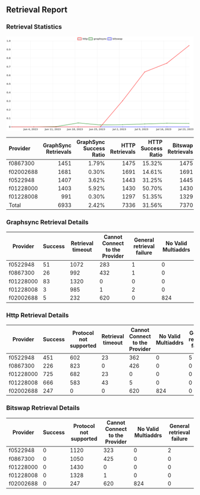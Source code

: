 ## Retrieval Report
### Retrieval Statistics
<img src="https://raw.githubusercontent.com/data-preservation-programs/filplus-checker-assets/main/filecoin-project/filecoin-plus-large-datasets/issues/1625/1690201325302.png"/>

| Provider  | GraphSync Retrievals | GraphSync Success Ratio | HTTP Retrievals | HTTP Success Ratio | Bitswap Retrievals | Bitswap Success Ratio |
| :-------- | -------------------: | ----------------------: | --------------: | -----------------: | -----------------: | --------------------: |
| f0867300  |                 1451 |                   1.79% |            1475 |             15.32% |               1475 |                 0.00% |
| f02002688 |                 1681 |                   0.30% |            1691 |             14.61% |               1691 |                 0.00% |
| f0522948  |                 1407 |                   3.62% |            1443 |             31.25% |               1445 |                 0.00% |
| f01228000 |                 1403 |                   5.92% |            1430 |             50.70% |               1430 |                 0.00% |
| f01228008 |                  991 |                   0.30% |            1297 |             51.35% |               1329 |                 0.00% |
| Total     |                 6933 |                   2.42% |            7336 |             31.56% |               7370 |                 0.00% |

### Graphsync Retrieval Details
| Provider  | Success | Retrieval timeout | Cannot Connect to the Provider | General retrieval failure | No Valid Multiaddrs |
| --------- | ------- | ----------------- | ------------------------------ | ------------------------- | ------------------- |
| f0522948  | 51      | 1072              | 283                            | 1                         | 0                   |
| f0867300  | 26      | 992               | 432                            | 1                         | 0                   |
| f01228000 | 83      | 1320              | 0                              | 0                         | 0                   |
| f01228008 | 3       | 985               | 1                              | 2                         | 0                   |
| f02002688 | 5       | 232               | 620                            | 0                         | 824                 |

### Http Retrieval Details
| Provider  | Success | Protocol not supported | Retrieval timeout | Cannot Connect to the Provider | No Valid Multiaddrs | General retrieval failure |
| --------- | ------- | ---------------------- | ----------------- | ------------------------------ | ------------------- | ------------------------- |
| f0522948  | 451     | 602                    | 23                | 362                            | 0                   | 5                         |
| f0867300  | 226     | 823                    | 0                 | 426                            | 0                   | 0                         |
| f01228000 | 725     | 682                    | 23                | 0                              | 0                   | 0                         |
| f01228008 | 666     | 583                    | 43                | 5                              | 0                   | 0                         |
| f02002688 | 247     | 0                      | 0                 | 620                            | 824                 | 0                         |

### Bitswap Retrieval Details
| Provider  | Success | Protocol not supported | Cannot Connect to the Provider | No Valid Multiaddrs | General retrieval failure |
| --------- | ------- | ---------------------- | ------------------------------ | ------------------- | ------------------------- |
| f0522948  | 0       | 1120                   | 323                            | 0                   | 2                         |
| f0867300  | 0       | 1050                   | 425                            | 0                   | 0                         |
| f01228000 | 0       | 1430                   | 0                              | 0                   | 0                         |
| f01228008 | 0       | 1328                   | 1                              | 0                   | 0                         |
| f02002688 | 0       | 247                    | 620                            | 824                 | 0                         |

